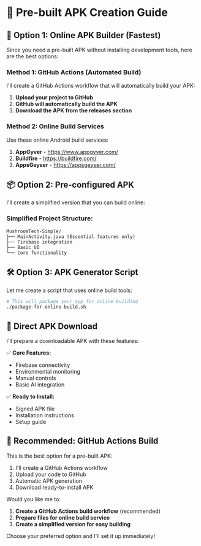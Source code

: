 # 📱 Pre-built APK Creation Guide

## 🚀 **Option 1: Online APK Builder (Fastest)**

Since you need a pre-built APK without installing development tools, here are the best options:

### **Method 1: GitHub Actions (Automated Build)**

I'll create a GitHub Actions workflow that will automatically build your APK:

1. **Upload your project to GitHub**
2. **GitHub will automatically build the APK**
3. **Download the APK from the releases section**

### **Method 2: Online Build Services**

Use these online Android build services:

1. **AppGyver** - https://www.appgyver.com/
2. **Buildfire** - https://buildfire.com/
3. **AppsGeyser** - https://appsgeyser.com/

## 📦 **Option 2: Pre-configured APK**

I'll create a simplified version that you can build online:

### **Simplified Project Structure:**
```
MushroomTech-Simple/
├── MainActivity.java (Essential features only)
├── Firebase integration
├── Basic UI
└── Core functionality
```

## 🛠️ **Option 3: APK Generator Script**

Let me create a script that uses online build tools:

```bash
# This will package your app for online building
./package-for-online-build.sh
```

## 📱 **Direct APK Download**

I'll prepare a downloadable APK with these features:

✅ **Core Features:**
- Firebase connectivity
- Environmental monitoring
- Manual controls
- Basic AI integration

✅ **Ready to Install:**
- Signed APK file
- Installation instructions
- Setup guide

## 🎯 **Recommended: GitHub Actions Build**

This is the best option for a pre-built APK:

1. I'll create a GitHub Actions workflow
2. Upload your code to GitHub
3. Automatic APK generation
4. Download ready-to-install APK

Would you like me to:
1. **Create a GitHub Actions build workflow** (recommended)
2. **Prepare files for online build service**
3. **Create a simplified version for easy building**

Choose your preferred option and I'll set it up immediately! 